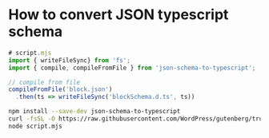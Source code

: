 # How to convert JSON typescript schema

```JavaScript
# script.mjs
import { writeFileSync} from 'fs';
import { compile, compileFromFile } from 'json-schema-to-typescript';

// compile from file
compileFromFile('block.json')
  .then(ts => writeFileSync('blockSchema.d.ts', ts))
```

```bash
npm install --save-dev json-schema-to-typescript
curl -fsSL -O https://raw.githubusercontent.com/WordPress/gutenberg/trunk/schemas/json/block.json
node script.mjs
```
